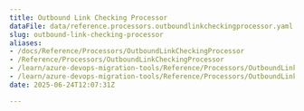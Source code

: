 ```yaml
---
title: Outbound Link Checking Processor
dataFile: data/reference.processors.outboundlinkcheckingprocessor.yaml
slug: outbound-link-checking-processor
aliases:
- /docs/Reference/Processors/OutboundLinkCheckingProcessor
- /Reference/Processors/OutboundLinkCheckingProcessor
- /learn/azure-devops-migration-tools/Reference/Processors/OutboundLinkCheckingProcessor
- /learn/azure-devops-migration-tools/Reference/Processors/OutboundLinkCheckingProcessor/index.md
date: 2025-06-24T12:07:31Z

---
```


